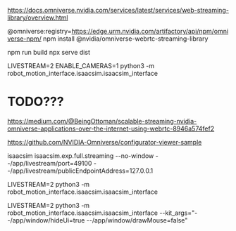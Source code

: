 https://docs.omniverse.nvidia.com/services/latest/services/web-streaming-library/overview.html

@omniverse:registry=https://edge.urm.nvidia.com/artifactory/api/npm/omniverse-npm/
npm install @nvidia/omniverse-webrtc-streaming-library

npm run build
npx serve dist

LIVESTREAM=2  ENABLE_CAMERAS=1 python3 -m robot_motion_interface.isaacsim.isaacsim_interface

# TODO???
https://medium.com/@BeingOttoman/scalable-streaming-nvidia-omniverse-applications-over-the-internet-using-webrtc-8946a574fef2

https://github.com/NVIDIA-Omniverse/configurator-viewer-sample


isaacsim isaacsim.exp.full.streaming --no-window --/app/livestream/port=49100  --/app/livestream/publicEndpointAddress=127.0.0.1


LIVESTREAM=2  python3 -m robot_motion_interface.isaacsim.isaacsim_interface

LIVESTREAM=2  python3 -m robot_motion_interface.isaacsim.isaacsim_interface --kit_args="--/app/window/hideUi=true --/app/window/drawMouse=false"